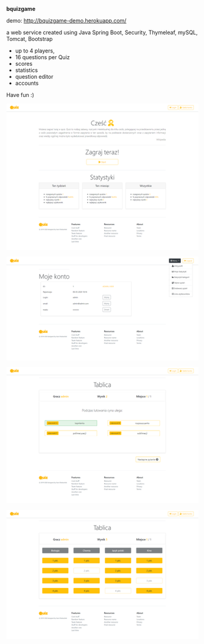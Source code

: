 **bquizgame**

demo: http://bquizgame-demo.herokuapp.com/

a web service created using Java Spring Boot, Security, Thymeleaf, mySQL, Tomcat, Bootstrap

- up to 4 players,
- 16 questions per Quiz
- scores
- statistics
- question editor
- accounts

Have fun :)

![pic answer](https://raw.githubusercontent.com/karolskolasinski/bquizgame/heroku/src/main/resources/static/img/pic_front.png)

![pic answer](https://raw.githubusercontent.com/karolskolasinski/bquizgame/heroku/src/main/resources/static/img/pic_admin.png)

![pic answer](https://raw.githubusercontent.com/karolskolasinski/bquizgame/heroku/src/main/resources/static/img/pic_question.png)

![pic answer](https://raw.githubusercontent.com/karolskolasinski/bquizgame/heroku/src/main/resources/static/img/pic_board.png)
